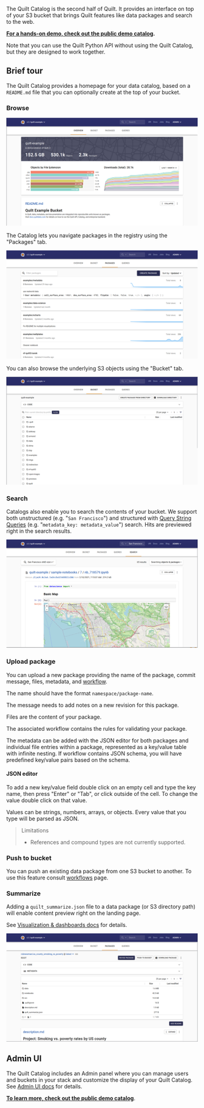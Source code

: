 <!-- markdownlint-disable-next-line first-line-h1 -->
The Quilt Catalog is the second half of Quilt. It provides an interface on top
of your S3 bucket that brings Quilt features like data packages and search to
the web.

**[For a hands-on demo, check out the public demo catalog](https://open.quiltdata.com/b/quilt-example).**

Note that you can use the Quilt Python API without using the Quilt Catalog,
but they are designed to work together.

## Brief tour

The Quilt Catalog provides a homepage for your data catalog, based on a `README.md`
file that you can optionally create at the top of your bucket.

### Browse

![Homepage](../imgs/catalog_homepage.png)

The Catalog lets you navigate packages in the registry using the "Packages" tab.

![Packages tab](../imgs/catalog_packages_tab.png)

You can also browse the underlying S3 objects using the "Bucket" tab.

![Files tab](../imgs/catalog_bucket_tab.png)

### Search

Catalogs also enable you to search the contents of your bucket. We support both
unstructured (e.g. "`San Francisco`") and structured with
[Query String Queries](https://www.elastic.co/guide/en/elasticsearch/reference/6.7/query-dsl-query-string-query.html#query-string-syntax)
(e.g. "`metadata_key: metadata_value`") search. Hits are previewed right in the
search results.

![Search](../imgs/catalog_search.png)

### Upload package

You can upload a new package providing the name of the package, commit message,
files, metadata, and [workflow](../advanced-features/workflows.md).

The name should have the format `namespace/package-name`.

The message needs to add notes on a new revision for this package.

Files are the content of your package.

The associated workflow contains the rules for validating your package.

The metadata can be added with the JSON editor for both packages and individual file
entries within a package, represented as a key/value table with infinite
nesting. If workflow contains JSON schema, you will have predefined key/value
pairs based on the schema.

#### JSON editor

To add a new key/value field double click on an empty cell and type the key name,
then press "Enter" or "Tab", or click outside of the cell. To change the value
double click on that value.

Values can be strings, numbers, arrays, or objects. Every value that you type
will be parsed as JSON.

> Limitations
> * References and compound types are not currently supported.

### Push to bucket

You can push an existing data package from one S3 bucket to another. To use this
feature consult [workflows](../advanced-features/workflows.md) page.

### Summarize

Adding a `quilt_summarize.json` file to a data package (or S3 directory path)
will enable content preview right on the landing page.

See [Visualization & dashboards docs](../Catalog/VisualizationDashboards.md#quilt_summarize.json)
for details.

![Package landing page](../imgs/catalog_package_landing_page.png)

## Admin UI

The Quilt Catalog includes an Admin panel where you can manage users and
buckets in your stack and customize the display of your Quilt Catalog.
See [Admin UI docs](../Catalog/Admin.md) for details.

**[To learn more, check out the public demo catalog](https://open.quiltdata.com/b/quilt-example)**.
